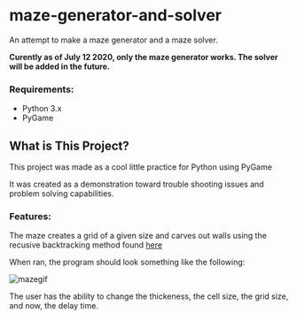 # maze-generator-and-solver
An attempt to make a maze generator and a maze solver.

**Curently as of July 12 2020, only the maze generator works. The solver will be added in the future.**

### Requirements: 
- Python 3.x
- PyGame

## What is This Project?
This project was made as a cool little practice for Python using PyGame

It was created as a demonstration toward trouble shooting issues and problem solving capabilities. 

### Features:
The maze creates a grid of a given size and carves out walls using the recusive backtracking method found [here](https://en.wikipedia.org/wiki/Maze_generation_algorithm)

When ran, the program should look something like the following:

![mazegif](https://i.imgur.com/gD39pup.gif)

The user has the ability to change the thickeness, the cell size, the grid size, and now, the delay time.

